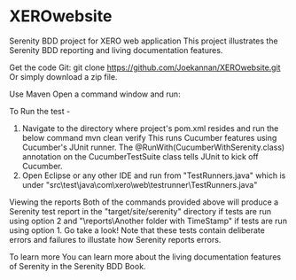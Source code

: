 # XEROwebsite
Serenity BDD project for XERO web application
This project illustrates the Serenity BDD reporting and living documentation features.

Get the code
Git:
git clone https://github.com/Joekannan/XEROwebsite.git
Or simply download a zip file.

Use Maven
Open a command window and run:

To Run the test - 
1. Navigate to the directory where project's pom.xml resides and run the below command
mvn clean verify
This runs Cucumber features using Cucumber's JUnit runner. The @RunWith(CucumberWithSerenity.class) annotation on the CucumberTestSuite class tells JUnit to kick off Cucumber.
2. Open Eclipse or any other IDE and run from "TestRunners.java" which is under "src\test\java\com\xero\web\testrunner\TestRunners.java"

Viewing the reports
Both of the commands provided above will produce a Serenity test report in the "target/site/serenity" directory if tests are run using option 2 and "\reports\Another folder with TimeStamp" if tests are run using option 1.
Go take a look! Note that these tests contain deliberate errors and failures to illustate how Serenity reports errors.

To learn more
You can learn more about the living documentation features of Serenity in the Serenity BDD Book.
